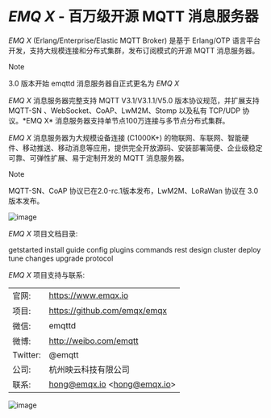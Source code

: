 # *EMQ X* - 百万级开源 MQTT 消息服务器

*EMQ X* (Erlang/Enterprise/Elastic MQTT Broker) 是基于 Erlang/OTP
语言平台开发，支持大规模连接和分布式集群，发布订阅模式的开源 MQTT 消息服务器。

<div class="note">

<div class="admonition-title">

Note

</div>

3.0 版本开始 emqttd 消息服务器自正式更名为 *EMQ X*

</div>

*EMQ X* 消息服务器完整支持 MQTT V3.1/V3.1.1/V5.0 版本协议规范，并扩展支持 MQTT-SN
、WebSocket、CoAP、LwM2M、Stomp 以及私有 TCP/UDP 协议。\*EMQ X\*
消息服务器支持单节点100万连接与多节点分布式集群。

*EMQ X* 消息服务器为大规模设备连接 (C1000K+)
的物联网、车联网、智能硬件、移动推送、移动消息等应用，提供完全开放源码、安装部署简便、企业级稳定可靠、可弹性扩展、易于定制开发的
MQTT 消息服务器。

<div class="note">

<div class="admonition-title">

Note

</div>

MQTT-SN、CoAP 协议已在2.0-rc.1版本发布，LwM2M、LoRaWan 协议在 3.0 版本发布。

</div>

![image](./_static/images/emqtt.png)

*EMQ X* 项目文档目录:

<div class="toctree">

getstarted install guide config plugins commands rest design cluster
deploy tune changes upgrade protocol

</div>

*EMQ X* 项目支持与联系:

|          |                                   |
| -------- | --------------------------------- |
| 官网:      | <https://www.emqx.io>             |
| 项目:      | <https://github.com/emqx/emqx>    |
| 微信:      | emqttd                            |
| 微博:      | <http://weibo.com/emqtt>          |
| Twitter: | @emqtt                            |
| 公司:      | 杭州映云科技有限公司                        |
| 联系:      | <hong@emqx.io> \<<hong@emqx.io>\> |

![image](./_static/images/weixin.jpg)
